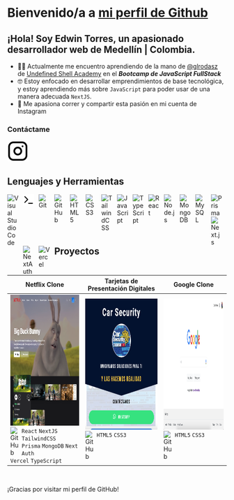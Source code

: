 # Bienvenido/a a [mi perfil de Github](https://github.com/edwintorres1605)

## ¡Hola! Soy Edwin Torres, un apasionado desarrollador web de Medellín | Colombia.

- 🧑‍💻 Actualmente me encuentro aprendiendo de la mano de [@glrodasz](https://github.com/glrodasz) de [Undefined Shell Academy](https://undefined.academy/) en el ***Bootcamp de JavaScript FullStack***
- 🤓 Estoy enfocado en desarrollar emprendimientos de base tecnológica, y estoy aprendiendo más sobre `JavaScript` para poder usar de una manera adecuada `NextJS`.
- 🏃 Me apasiona correr y compartir esta pasión en mi cuenta de Instagram

### Contáctame
[![Instagram](https://raw.githubusercontent.com/codeSTACKr/codeSTACKr/master/img/instagram-light.svg)](https://www.instagram.com/edwintorresrunner/)

## Lenguajes y Herramientas
<img align="left" alt="Visual Studio Code" width="26px" src="https://cdn.jsdelivr.net/gh/devicons/devicon/icons/vscode/vscode-original.svg" style="padding-right:10px;" title="Visual Studio Code" />
<img align="left" alt="Terminal" width="26px" src="https://raw.githubusercontent.com/codeSTACKr/codeSTACKr/master/img/terminal-light.svg" style="padding-right:10px;" title="Terminal" />
<img align="left" alt="Git" width="26px" src="https://cdn.jsdelivr.net/gh/devicons/devicon/icons/git/git-original.svg" style="padding-right:10px;" title="Git" />
<img align="left" alt="GitHub" width="26px" src="https://user-images.githubusercontent.com/3369400/139448065-39a229ba-4b06-434b-bc67-616e2ed80c8f.png" style="padding-right:10px;" title="Github" />
<img align="left" alt="HTML5" width="26px" src="https://cdn.jsdelivr.net/gh/devicons/devicon/icons/html5/html5-original.svg" style="padding-right:10px;" title="HTML5" />
<img align="left" alt="CSS3" width="26px" src="https://cdn.jsdelivr.net/gh/devicons/devicon/icons/css3/css3-original.svg" style="padding-right:10px;" title="CSS3" />
<img align="left" alt="TailwindCSS" width="26px" src="https://upload.wikimedia.org/wikipedia/commons/thumb/d/d5/Tailwind_CSS_Logo.svg/1200px-Tailwind_CSS_Logo.svg.png" style="padding-right:10px;" title="TailwindCSS" />
<img align="left" alt="JavaScript" width="26px" src="https://cdn.jsdelivr.net/gh/devicons/devicon/icons/javascript/javascript-original.svg" style="padding-right:10px;" title="JavaScript" />
<img align="left" alt="TypeScript" width="26px" src="https://upload.wikimedia.org/wikipedia/commons/thumb/4/4c/Typescript_logo_2020.svg/2048px-Typescript_logo_2020.svg.png" style="padding-right:10px;" title="TypeScript" />
<img align="left" alt="React" width="26px" src="https://cdn.jsdelivr.net/gh/devicons/devicon/icons/react/react-original.svg" style="padding-right:10px;" title="React" />
<img align="left" alt="Node.js" width="26px" src="https://cdn.jsdelivr.net/gh/devicons/devicon/icons/nodejs/nodejs-original.svg" style="padding-right:10px;" title="Node.js" />
<img align="left" alt="MongoDB" width="26px" src="https://cdn.jsdelivr.net/gh/devicons/devicon/icons/mongodb/mongodb-original.svg" style="padding-right:10px;" title="MongoDB" />
<img align="left" alt="MySQL" width="26px" src="https://cdn.jsdelivr.net/gh/devicons/devicon/icons/mysql/mysql-original.svg" style="padding-right:10px;" title="MySQL" />
<img align="left" alt="Prisma" width="26px" src="https://d2eip9sf3oo6c2.cloudfront.net/tags/images/000/001/287/square_480/prismaHD.png" style="padding-right:10px;" title="Prisma" />
<img align="left" alt="Next.js" width="26px" src="https://static-00.iconduck.com/assets.00/nextjs-icon-512x512-11yvtwzn.png" style="padding-right:10px;" title="Next.js" />
<img align="left" alt="NextAuth" width="26px" src="https://next-auth.js.org/img/logo/logo-sm.png" style="padding-right:10px;" title="NextAuth" />
<img align="left" alt="Vercel" width="26px" src="https://static.wikia.nocookie.net/logopedia/images/a/a7/Vercel_favicon.svg" style="padding-right:10px;" title="Vercel" />

<br />
<br />

## Proyectos
| Netflix Clone | Tarjetas de Presentación Digitales | Google Clone |
| -- | -- | -- |
|[<img alt="Netflix Clone" width="300px" height="300" src="https://raw.githubusercontent.com/edwintorres1605/netflix-deploy-tutorial/main/netflix-clone.png" style="padding-right:20px;" />](https://netflix-deploy-tutorial.vercel.app/)<br />[<img align="left" alt="GitHub" width="26px" src="https://user-images.githubusercontent.com/3369400/139448065-39a229ba-4b06-434b-bc67-616e2ed80c8f.png" />](https://github.com/edwintorres1605/netflix-deploy-tutorial)`React` `NextJS` `TailwindCSS`<br />`Prisma` `MongoDB` `Next Auth`<br />`Vercel` `TypeScript` | [<img alt="Tarjeta de Presentación Digital" width="300px" height="300" src="https://raw.githubusercontent.com/edwintorres1605/tarjeta-CarSecurity/main/td-carsecurity.png" style="padding-right:20px;" />](https://tarjetaweb.github.io/carsecurity/)<br />[<img align="left" alt="GitHub" width="26px" src="https://user-images.githubusercontent.com/3369400/139448065-39a229ba-4b06-434b-bc67-616e2ed80c8f.png" />](https://github.com/edwintorres1605/tarjeta-CarSecurity) `HTML5` `CSS3` | [<img alt="Google Clone" width="300px" height="300" src="https://raw.githubusercontent.com/edwintorres1605/clone-google/main/google-clone.png" style="padding-right:20px;" />](https://tarjetaweb.github.io/carsecurity/)<br />[<img align="left" alt="GitHub" width="26px" src="https://user-images.githubusercontent.com/3369400/139448065-39a229ba-4b06-434b-bc67-616e2ed80c8f.png" />](https://edwintorres1605.github.io/clone-google/) `HTML5` `CSS3` |

<br />

¡Gracias por visitar mi perfil de GitHub!
